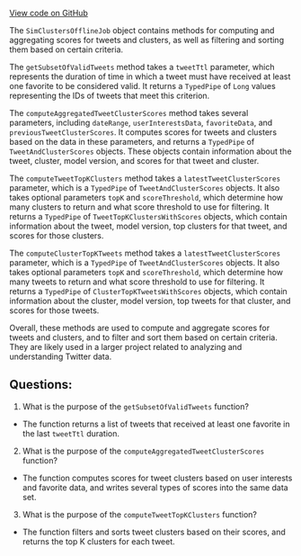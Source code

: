 [View code on GitHub](https://github.com/misbahsy/the-algorithm/src/scala/com/twitter/simclusters_v2/scalding/offline_job/SimClustersOfflineJob.scala)

The `SimClustersOfflineJob` object contains methods for computing and aggregating scores for tweets and clusters, as well as filtering and sorting them based on certain criteria. 

The `getSubsetOfValidTweets` method takes a `tweetTtl` parameter, which represents the duration of time in which a tweet must have received at least one favorite to be considered valid. It returns a `TypedPipe` of `Long` values representing the IDs of tweets that meet this criterion. 

The `computeAggregatedTweetClusterScores` method takes several parameters, including `dateRange`, `userInterestsData`, `favoriteData`, and `previousTweetClusterScores`. It computes scores for tweets and clusters based on the data in these parameters, and returns a `TypedPipe` of `TweetAndClusterScores` objects. These objects contain information about the tweet, cluster, model version, and scores for that tweet and cluster. 

The `computeTweetTopKClusters` method takes a `latestTweetClusterScores` parameter, which is a `TypedPipe` of `TweetAndClusterScores` objects. It also takes optional parameters `topK` and `scoreThreshold`, which determine how many clusters to return and what score threshold to use for filtering. It returns a `TypedPipe` of `TweetTopKClustersWithScores` objects, which contain information about the tweet, model version, top clusters for that tweet, and scores for those clusters. 

The `computeClusterTopKTweets` method takes a `latestTweetClusterScores` parameter, which is a `TypedPipe` of `TweetAndClusterScores` objects. It also takes optional parameters `topK` and `scoreThreshold`, which determine how many tweets to return and what score threshold to use for filtering. It returns a `TypedPipe` of `ClusterTopKTweetsWithScores` objects, which contain information about the cluster, model version, top tweets for that cluster, and scores for those tweets. 

Overall, these methods are used to compute and aggregate scores for tweets and clusters, and to filter and sort them based on certain criteria. They are likely used in a larger project related to analyzing and understanding Twitter data.
## Questions: 
 1. What is the purpose of the `getSubsetOfValidTweets` function?
- The function returns a list of tweets that received at least one favorite in the last `tweetTtl` duration.
2. What is the purpose of the `computeAggregatedTweetClusterScores` function?
- The function computes scores for tweet clusters based on user interests and favorite data, and writes several types of scores into the same data set.
3. What is the purpose of the `computeTweetTopKClusters` function?
- The function filters and sorts tweet clusters based on their scores, and returns the top K clusters for each tweet.